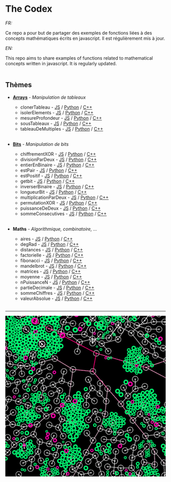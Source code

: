 # The Codex

_FR:_ 

Ce repo a pour but de partager des exemples de fonctions liées à des concepts mathématiques écrits en javascript.
Il est régulièrement mis à jour.

_EN:_

This repo aims to share examples of functions related to mathematical concepts written in javascript.
It is regularly updated.<br><br>

   ## Thèmes
  * **[Arrays](https://fr.wikipedia.org/wiki/Tableau_(structure_de_donn%C3%A9es))** - _Manipulation de tableaux_
  
    * clonerTableau - [JS](JavaScript/Arrays/clonerTableau.js) / [Python](Python/Arrays/clonerTableau.py) / [C++](CXX/)
    * isolerElements - [JS](JavaScript/Arrays/isolerElements.js) / [Python](Python/Arrays/isolerElements.py) / [C++](CXX/)
    * mesureProfondeur - [JS](JavaScript/Arrays/mesureProfondeur.js) / [Python](Python/Arrays/mesureProfondeur.py) / [C++](CXX/)
    * sousTableaux - [JS](JavaScript/Arrays/sousTableaux.js) / [Python](Python/Arrays/sousTableaux.py) / [C++](CXX/)
    * tableauDeMultiples - [JS](JavaScript/Arrays/tableauDeMultiples.js) / [Python](Python/Arrays/tableauDeMultiples.py) / [C++](CXX/)
    <br><br>

  * **[Bits](https://fr.wikipedia.org/wiki/Bit)** - _Manipulation de bits_

    * chiffrementXOR - [JS](JavaScript/Bits/chiffrementXOR.js) / [Python](Python/) / [C++](CXX/)
    * divisionParDeux - [JS](JavaScript/Bits/divisionParDeux.js) / [Python](Python/Bits/divisionParDeux.py) / [C++](CXX/)
    * entierEnBinaire - [JS](JavaScript/Bits/entierEnBinaire.js) / [Python](Python/Bits/entierEnBinaire.py) / [C++](CXX/)
    * estPair - [JS](JavaScript/Bits/estPair.js) / [Python](Python/Bits/estPair.py) / [C++](CXX/)
    * estPositif - [JS](JavaScript/Bits/estPositif.js) / [Python](Python/Bits/estPositif.py) / [C++](CXX/)
    * getbit - [JS](JavaScript/Bits/getbit.js) / [Python](Python/) / [C++](CXX/)
    * inverserBinaire - [JS](JavaScript/Bits/inverserBinaire.js) / [Python](Python/) / [C++](CXX/)
    * longueurBit - [JS](JavaScript/Bits/longueurBit.js) / [Python](Python/) / [C++](CXX/)
    * multiplicationParDeux - [JS](JavaScript/Bits/multiplicationParDeux.js) / [Python](Python/) / [C++](CXX/)
    * permutationXOR - [JS](JavaScript/Bits/permutationXOR.js) / [Python](Python/) / [C++](CXX/)
    * puissanceDeDeux - [JS](JavaScript/Bits/puissanceDeDeux.js) / [Python](Python/) / [C++](CXX/)
    * sommeConsecutives - [JS](JavaScript/Bits/sommeConsecutives.js) / [Python](Python/) / [C++](CXX/)
    <br><br>
    
  * **Maths** - _Algorithmique, combinatoire, ..._
  
    * aires - [JS](JavaScript/Maths/aires.js) / [Python](Python/) / [C++](CXX/)
    * degRad - [JS](JavaScript/Maths/degRad.js) / [Python](Python/) / [C++](CXX/)
    * distances - [JS](JavaScript/Maths/distances.js) / [Python](Python/) / [C++](CXX/)
    * factorielle - [JS](JavaScript/Maths/factorielle.js) / [Python](Python/) / [C++](CXX/)
    * fibonacci - [JS](JavaScript/Maths/fibonacci.js) / [Python](Python/) / [C++](CXX/)
    * mandelbrot - [JS](JavaScript/Maths/mandelbrot.js) / [Python](Python/) / [C++](CXX/)
    * matrices - [JS](JavaScript/Maths/matrices.js) / [Python](Python/) / [C++](CXX/)
    * moyenne - [JS](JavaScript/Maths/moyenne.js) / [Python](Python/) / [C++](CXX/)
    * nPuissanceN - [JS](JavaScript/Maths/nPuissanceN.js) / [Python](Python/) / [C++](CXX/)
    * partieDecimale - [JS](JavaScript/Maths/partieDecimale.js) / [Python](Python/) / [C++](CXX/)
    * sommeChiffres - [JS](JavaScript/Maths/sommeChiffres.js) / [Python](Python/) / [C++](CXX/)
    * valeurAbsolue - [JS](JavaScript/Maths/valeurAbsolue.js) / [Python](Python/) / [C++](CXX/)
    <br><br>
  ---

<p align="center"><img src="./img/thumbnail.jpg" /></p>

